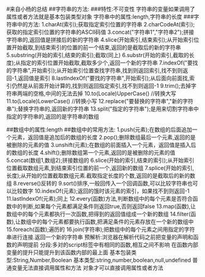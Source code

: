 #来自小杨的总结
##字符串的方法:
###特性:不可变性
字符串的变量如果调用了属性或者方法就是基本包装类型对象
字符串中的属性:length,字符串的长度
###字符串中的方法:
1.charAt(索引);获取指定索引位置的字符串
2.charCodeAt(索引);获取的指定索引位置的字符串的ASCII码值
3.concat("字符串1","字符串2");拼接字符串的,返回值是拼接后的新的字符串
4.slice(开始索引,结束索引);从开始索引位置开始截取,到结束索引的位置的前一个结束,返回的是截取后的新的字符串
5.substring(开始的索引,结束的索引);截取(同上)
6.substr(开始的索引,截取的长度);从指定的索引位置开始截取,截取多少个,返回一个新的字符串
7.indexOf("要找的字符串",开始索引);从开始索引位置查找字符串,找到则返回索引,找不到则返回-1,返回值是索引
8.lastIndexOf("要找的字符串",开始索引);从后面向前面找,索引仍然是从前面开始计算的,找到则返回指定索引,找不到则返回-1
9.trim();去掉字符串两端的空格,中间的无法去掉
10.to(Locale)UpperCase() //转换大写
11.to(Locale)LowerCase() //转换小写
12.replace("要替换的字符串","新的字符串");替换字符串的,返回新的字符串
13.split("指定的字符串");是用来切割字符串中指定的字符串的,返回的是字符串的数组

##数组中的属性:length
##数组中的常用方法:
1.push(元素);在数组的后面追加一个元素，返回值是追加后的数组的长度
2.pop();删除数组最后一个元素,返回的是被删除的元素的值
3.unshift(元素);在数组的前面插入一个元素，返回值是插入后的数组的长度
4.shift();删除数组第一个元素,返回的是被删除的元素的值
5.concat(数组1,数组2);拼接数组的
6.slice(开始的索引,结束的索引);从开始索引位置截取数组元素,到结束索引位置的前一个,返回新的数组
7.splice(开始的索引,长度);从开始的位置截取数组元素.截取指定长度的个数,返回的是截取后的新的数组
8.reverse()反转的
9.sort()排序,一般回传入一个回调函数,可以比较字符串也可以比较数字
10.indexOf(元素);返回的饿时该元素的索引，如果找不到则返回-1
11.lastIndexOf(元素);同上
12.every(函数)方法,判断数组中的每个元素是否符合函数中的判断,如果每个元素都满足条件则返回true,否则返回false
13.map(函数),让数组中的每个元素都执行一次函数,把得到的返回值组成一个新的数组
14.filter(函数),让数组中的每个元素都要执行函数,把满足条件的元素存放在一个新的数组中
15.foreach(函数);遍历的
16.join(字符串);把数组中的每个元素之间用指定的字符串进行连接.返回一个新的字符串
预解析:浏览器在解析代码之前把变量的声明和函数的声明提前
分段:多对的script标签中有相同的函数,相互之间不影响
在函数内部变量的提升只能提升到该函数内部的最上面
基本包装类型:String,Number,Boolean
基本类型:string,number,boolean,null,undefined
普通变量无法直接调用属性和方法
对象才可以直接调用属性或者方法
